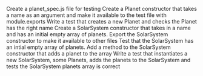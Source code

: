 Create a planet_spec.js file for testing
Create a Planet constructor that takes a name as an argument and make it available to the test file with module.exports
Write a test that creates a new Planet and checks the Planet has the right name
Create a SolarSystem constructor that takes in a name and has an initial empty array of planets.
Export the SolarSystem constructor to make it available to other files
Test that the SolarSystem has an intial empty array of planets.
Add a method to the SolarSystem constructor that adds a planet to the array
Write a test that instantiates a new SolarSystem, some Planets, adds the planets to the SolarSystem and tests the SolarSystem planets array is correct